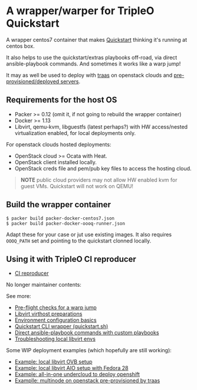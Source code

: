 # A wrapper/warper for TripleO Quickstart

A wrapper centos7 container that makes
[Quickstart](https://git.openstack.org/cgit/openstack/tripleo-quickstart)
thinking it's running at centos box.

It also helps to use the quickstart/extras playbooks off-road, via direct
ansible-playbook commands. And sometimes it works like a warp jump!

It may as well be used to deploy with [traas](https://github.com/slagle/traas)
on openstack clouds and
[pre-provisioned/deployed servers](https://docs.openstack.org/tripleo-docs/latest/install/advanced_deployment/deployed_server.html).

## Requirements for the host OS

* Packer >= 0.12 (omit it, if not going to rebuild the wrapper container)
* Docker >= 1.13
* Libvirt, qemu-kvm, libguestfs (latest perhaps?) with HW access/nested
  virtualization enabled, for local deployments only.

For openstack clouds hosted deployments:
* OpenStack cloud >= Ocata with Heat.
* OpenStack client installed locally.
* OpenStack creds file and pem/pub key files to access the hosting cloud.

> **NOTE** public cloud providers may not allow HW enabled kvm for guest
> VMs. Quickstart will not work on QEMU!

## Build the wrapper container
```
$ packer build packer-docker-centos7.json
$ packer build packer-docker-oooq-runner.json
```
Adapt these for your case or jut use existing images. It also requires
``OOOQ_PATH`` set and pointing to the quickstart clonned locally.

## Using it with TripleO CI reproducer

* [CI reproducer](./docs/CI-reproducer.md)

No longer maintainer contents:

See more:
* [Pre-flight checks for a warp jump](./docs/pre-flight.md)
* [Libvirt virthost preparations](./docs/libvirt-prep.md)
* [Environment configuration basics](./docs/basic-env-prep.md)
* [Quickstart CLI wrapper (quickstart.sh)](./docs/quickstart-cli.md)
* [Direct ansible-playbook commands with custom playbooks](./docs/ansible-direct.md)
* [Troubleshooting local libvirt envs](./docs/troubleshoot.md)

Some WIP deployment examples (which hopefully are still working):
* [Example: local libvirt OVB setup](./docs/ovb-example.md)
* [Example: local libvirt AIO setup with Fedora 28](./docs/f28-example.md)
* [Example: all-in-one undercloud to deploy openshift](./docs/openshift-example.md)
* [Examplle: multinode on openstack pre-provisioned by traas](./docs/traas.md)
